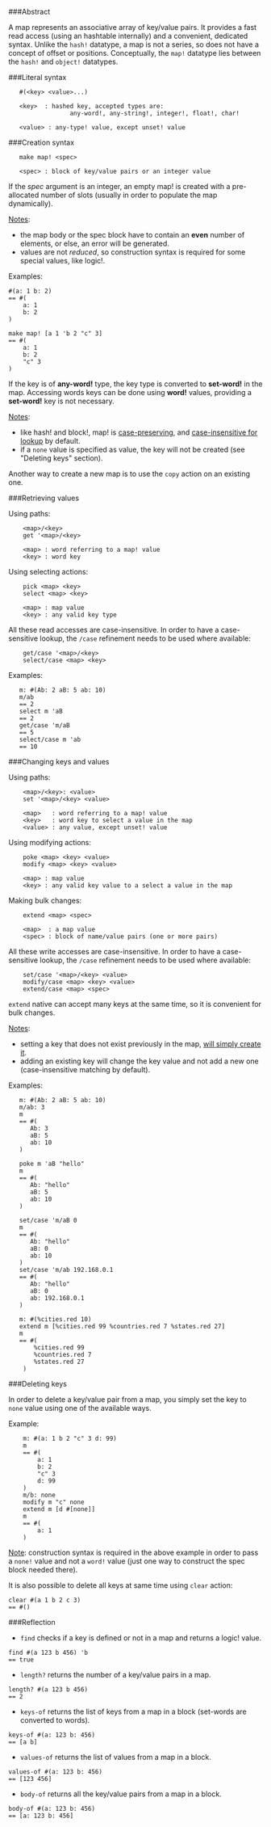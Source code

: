 ###Abstract

A map represents an associative array of key/value pairs. It provides a fast read access (using an hashtable internally) and a convenient, dedicated syntax. Unlike the `hash!` datatype, a map is not a series, so does not have a concept of offset or positions. Conceptually, the `map!` datatype lies between the `hash!` and `object!` datatypes.

###Literal syntax
```
   #(<key> <value>...)

   <key>  : hashed key, accepted types are:
                 any-word!, any-string!, integer!, float!, char!

   <value> : any-type! value, except unset! value
```
###Creation syntax
```
   make map! <spec>

   <spec> : block of key/value pairs or an integer value
```
If the _spec_ argument is an integer, an empty map! is created with a pre-allocated number of slots (usually in order to populate the map dynamically).

<u>Notes</u>: 
* the map body or the spec block have to contain an **even** number of elements, or else, an error will be generated. 
* values are not _reduced_, so construction syntax is required for some special values, like logic!.

Examples:
```
#(a: 1 b: 2)
== #(
    a: 1
    b: 2
)

make map! [a 1 'b 2 "c" 3]
== #(
    a: 1
    b: 2
    "c" 3
)
```
If the key is of **any-word!** type, the key type is converted to **set-word!** in the map. Accessing words keys can be done using **word!** values, providing a **set-word!** key is not necessary.

<u>Notes</u>: 
* like hash! and block!, map! is <u>case-preserving</u>, and <u>case-insensitive for lookup</u> by default.
* if a `none` value is specified as value, the key will not be created (see "Deleting keys" section).

Another way to create a new map is to use the `copy` action on an existing one.

###Retrieving values

Using paths:
```
    <map>/<key>
    get '<map>/<key>

    <map> : word referring to a map! value
    <key> : word key
```

Using selecting actions:
``` 
    pick <map> <key>
    select <map> <key>

    <map> : map value
    <key> : any valid key type
```
All these read accesses are case-insensitive. In order to have a case-sensitive lookup, the `/case` refinement needs to be used where available:
```
    get/case '<map>/<key>
    select/case <map> <key>
```
Examples:
```
   m: #(Ab: 2 aB: 5 ab: 10)
   m/ab
   == 2
   select m 'aB
   == 2
   get/case 'm/aB
   == 5
   select/case m 'ab
   == 10
```

###Changing keys and values

Using paths:
```
    <map>/<key>: <value>
    set '<map>/<key> <value>

    <map>   : word referring to a map! value
    <key>   : word key to select a value in the map
    <value> : any value, except unset! value
```

Using modifying actions:
``` 
    poke <map> <key> <value>
    modify <map> <key> <value>

    <map> : map value
    <key> : any valid key value to a select a value in the map
```
Making bulk changes:
```
    extend <map> <spec>

    <map>  : a map value
    <spec> : block of name/value pairs (one or more pairs)
```

All these write accesses are case-insensitive. In order to have a case-sensitive lookup, the `/case` refinement needs to be used where available:
```
    set/case '<map>/<key> <value>
    modify/case <map> <key> <value>
    extend/case <map> <spec>
```
`extend` native can accept many keys at the same time, so it is convenient for bulk changes.

<u>Notes</u>: 
* setting a key that does not exist previously in the map, <u>will simply create it</u>.
* adding an existing key will change the key value and not add a new one (case-insensitive matching by default).

Examples:
```
   m: #(Ab: 2 aB: 5 ab: 10)
   m/ab: 3
   m
   == #(
      Ab: 3
      aB: 5
      ab: 10
   )

   poke m 'aB "hello"
   m
   == #(
      Ab: "hello"
      aB: 5
      ab: 10
   )

   set/case 'm/aB 0
   m
   == #(
      Ab: "hello"
      aB: 0
      ab: 10
   )
   set/case 'm/ab 192.168.0.1
   == #(
      Ab: "hello"
      aB: 0
      ab: 192.168.0.1
   )
   
   m: #(%cities.red 10)
   extend m [%cities.red 99 %countries.red 7 %states.red 27]
   m
   == #(
	   %cities.red 99
	   %countries.red 7
	   %states.red 27
    )
```

###Deleting keys

In order to delete a key/value pair from a map, you simply set the key to `none` value using one of the available ways.

Example:
```
	m: #(a: 1 b 2 "c" 3 d: 99)
	m
	== #(
		a: 1
		b: 2
		"c" 3
		d: 99
	)
	m/b: none
	modify m "c" none
	extend m [d #[none]]
	m
	== #(
	    a: 1
	)
```
<u>Note</u>: construction syntax is required in the above example in order to pass a `none!` value and not a `word!` value (just one way to construct the spec block needed there).

It is also possible to delete all keys at same time using `clear` action:
```
clear #(a 1 b 2 c 3)
== #()
```

###Reflection

* `find` checks if a key is defined or not in a map and returns a logic! value.
```
find #(a 123 b 456) 'b
== true
```
* `length?` returns the number of a key/value pairs in a map.
```
length? #(a 123 b 456)
== 2
```
* `keys-of` returns the list of keys from a map in a block (set-words are converted to words).
```
keys-of #(a: 123 b: 456)
== [a b]
```
* `values-of` returns the list of values from a map in a block.
```
values-of #(a: 123 b: 456)
== [123 456]
```
* `body-of` returns all the key/value pairs from a map in a block.
```
body-of #(a: 123 b: 456)
== [a: 123 b: 456]
```